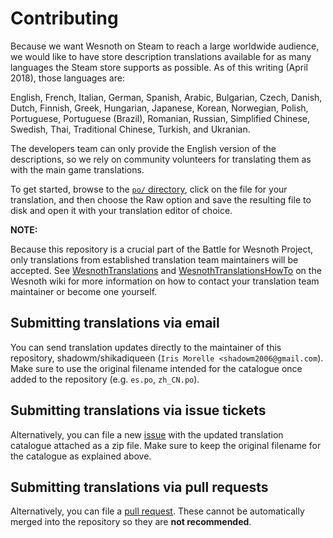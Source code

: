 Contributing
============

Because we want Wesnoth on Steam to reach a large worldwide audience, we would
like to have store description translations available for as many languages the
Steam store supports as possible. As of this writing (April 2018), those
languages are:

English, French, Italian, German, Spanish, Arabic, Bulgarian, Czech, Danish,
Dutch, Finnish, Greek, Hungarian, Japanese, Korean, Norwegian, Polish,
Portuguese, Portuguese (Brazil), Romanian, Russian, Simplified Chinese,
Swedish, Thai, Traditional Chinese, Turkish, and Ukranian.

The developers team can only provide the English version of the descriptions,
so we rely on community volunteers for translating them as with the main game
translations.

To get started, browse to the [`po/` directory][1], click on the file for your
translation, and then choose the Raw option and save the resulting file to disk
and open it with your translation editor of choice.

  [1]: <https://github.com/wesnoth/steam-meta/tree/master/po>

**NOTE:**

Because this repository is a crucial part of the Battle for Wesnoth Project,
only translations from established translation team maintainers will be
accepted. See [WesnothTranslations][2] and [WesnothTranslationsHowTo][3] on the
Wesnoth wiki for more information on how to contact your translation team
maintainer or become one yourself.

  [2]: <https://wiki.wesnoth.org/WesnothTranslations>
  [3]: <https://wiki.wesnoth.org/WesnothTranslationsHowTo>


Submitting translations via email
---------------------------------

You can send translation updates directly to the maintainer of this repository,
shadowm/shikadiqueen (`Iris Morelle <shadowm2006@gmail.com`). Make sure to
use the original filename intended for the catalogue once added to the
repository (e.g. `es.po`, `zh_CN.po`).


Submitting translations via issue tickets
-----------------------------------------

Alternatively, you can file a new [issue][4] with the updated translation
catalogue attached as a zip file. Make sure to keep the original filename for
the catalogue as explained above.

  [4]: <https://github.com/wesnoth/steam-meta/issues>


Submitting translations via pull requests
-----------------------------------------

Alternatively, you can file a [pull request][5]. These cannot be automatically
merged into the repository so they are **not recommended**.

  [5]: <https://github.com/wesnoth/steam-meta/pulls>
